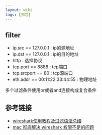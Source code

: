 ```yaml
---
layout: wiki
tags: [抓包]
---
```


## filter

* ip.src == 127.0.0.1 : ip的源地址
* ip.dst == 127.0.0.1 : ip的目的地址
* http : 选择协议
* tcp.port == 8888      : tcp端口
* tcp.srcport == 80     : tcp源端口
* eth.addr == 00:11:22:33:44:55     : 物理地址

多个过滤条件使用or或者and连接构成复合条件


## 参考链接

* [wireshark使用教程及过滤语法总结](http://www.zhoulujun.cn/zhoulujun/html/theory/network/2016_1130_7908.html)
* [mac 彻底解决 wireshark 权限不足的问题](https://awen.me/post/43366.html)